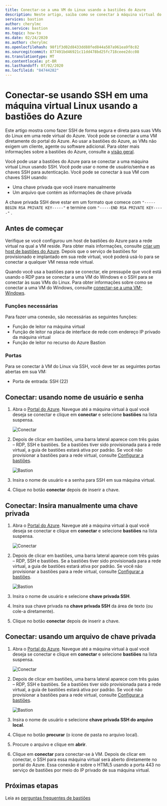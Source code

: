 ```yaml
---
title: Conectar-se a uma VM do Linux usando a bastiões do Azure
description: Neste artigo, saiba como se conectar à máquina virtual do Linux usando a bastiões do Azure.
services: bastion
author: cherylmc
ms.service: bastion
ms.topic: how-to
ms.date: 02/24/2020
ms.author: cherylmc
ms.openlocfilehash: 98f1f3d02d8433dd88fed844a587a961ea9f8c82
ms.sourcegitcommit: 877491bd46921c11dd478bd25fc718ceee2dcc08
ms.translationtype: MT
ms.contentlocale: pt-BR
ms.lasthandoff: 07/02/2020
ms.locfileid: "84744282"
---
```

# <a name="connect-using-ssh-to-a-linux-virtual-machine-using-azure-bastion"></a>Conectar-se usando SSH em uma máquina virtual Linux usando a bastiões do Azure

Este artigo mostra como fazer SSH de forma segura e direta para suas VMs do Linux em uma rede virtual do Azure. Você pode se conectar a uma VM diretamente do portal do Azure. Ao usar a bastiões do Azure, as VMs não exigem um cliente, agente ou software adicional. Para obter mais informações sobre a bastiões do Azure, consulte a [visão geral](bastion-overview.md).

Você pode usar a bastiões do Azure para se conectar a uma máquina virtual Linux usando SSH. Você pode usar o nome de usuário/senha e as chaves SSH para autenticação. Você pode se conectar à sua VM com chaves SSH usando:

* Uma chave privada que você insere manualmente
* Um arquivo que contém as informações de chave privada

A chave privada SSH deve estar em um formato que comece com `"-----BEGIN RSA PRIVATE KEY-----"` e termine com `"-----END RSA PRIVATE KEY-----"` .

## <a name="before-you-begin"></a>Antes de começar

Verifique se você configurou um host de bastiões do Azure para a rede virtual na qual a VM reside. Para obter mais informações, consulte [criar um host de bastiões do Azure](bastion-create-host-portal.md). Depois que o serviço de bastiões for provisionado e implantado em sua rede virtual, você poderá usá-lo para se conectar a qualquer VM nessa rede virtual. 

Quando você usa a bastiões para se conectar, ele pressupõe que você está usando o RDP para se conectar a uma VM do Windows e o SSH para se conectar às suas VMs do Linux. Para obter informações sobre como se conectar a uma VM do Windows, consulte [conectar-se a uma VM-Windows](bastion-connect-vm-rdp.md).

### <a name="required-roles"></a>Funções necessárias

Para fazer uma conexão, são necessárias as seguintes funções:

* Função de leitor na máquina virtual
* Função de leitor na placa de interface de rede com endereço IP privado da máquina virtual
* Função de leitor no recurso do Azure Bastion

### <a name="ports"></a>Portas

Para se conectar à VM do Linux via SSH, você deve ter as seguintes portas abertas em sua VM:

* Porta de entrada: SSH (22)

## <a name="connect-using-username-and-password"></a><a name="username"></a>Conectar: usando nome de usuário e senha

1. Abra o [Portal do Azure](https://portal.azure.com). Navegue até a máquina virtual à qual você deseja se conectar e clique em **conectar** e selecione **bastiões** na lista suspensa.

   ![Conectar](./media/bastion-connect-vm-ssh/connect.png)
1. Depois de clicar em bastiões, uma barra lateral aparece com três guias – RDP, SSH e bastiões. Se a bastiões tiver sido provisionada para a rede virtual, a guia de bastiões estará ativa por padrão. Se você não provisionar a bastiões para a rede virtual, consulte [Configurar a bastiões](bastion-create-host-portal.md).

   ![Bastion](./media/bastion-connect-vm-ssh/bastion.png)
1. Insira o nome de usuário e a senha para SSH em sua máquina virtual.
1. Clique no botão **conectar** depois de inserir a chave.

## <a name="connect-manually-enter-a-private-key"></a><a name="privatekey"></a>Conectar: Insira manualmente uma chave privada

1. Abra o [Portal do Azure](https://portal.azure.com). Navegue até a máquina virtual à qual você deseja se conectar e clique em **conectar** e selecione **bastiões** na lista suspensa.

   ![Conectar](./media/bastion-connect-vm-ssh/connect.png)
1. Depois de clicar em bastiões, uma barra lateral aparece com três guias – RDP, SSH e bastiões. Se a bastiões tiver sido provisionada para a rede virtual, a guia de bastiões estará ativa por padrão. Se você não provisionar a bastiões para a rede virtual, consulte [Configurar a bastiões](bastion-create-host-portal.md).

   ![Bastion](./media/bastion-connect-vm-ssh/bastion.png)
1. Insira o nome de usuário e selecione **chave privada SSH**.
1. Insira sua chave privada na **chave privada SSH** da área de texto (ou cole-a diretamente).
1. Clique no botão **conectar** depois de inserir a chave.

## <a name="connect-using-a-private-key-file"></a><a name="ssh"></a>Conectar: usando um arquivo de chave privada

1. Abra o [Portal do Azure](https://portal.azure.com). Navegue até a máquina virtual à qual você deseja se conectar e clique em **conectar** e selecione **bastiões** na lista suspensa.

   ![Conectar](./media/bastion-connect-vm-ssh/connect.png)
1. Depois de clicar em bastiões, uma barra lateral aparece com três guias – RDP, SSH e bastiões. Se a bastiões tiver sido provisionada para a rede virtual, a guia de bastiões estará ativa por padrão. Se você não provisionar a bastiões para a rede virtual, consulte [Configurar a bastiões](bastion-create-host-portal.md).

   ![Bastion](./media/bastion-connect-vm-ssh/bastion.png)
1. Insira o nome de usuário e selecione **chave privada SSH do arquivo local**.
1. Clique no botão **procurar** (o ícone de pasta no arquivo local).
1. Procure o arquivo e clique em **abrir**.
1. Clique em **conectar** para conectar-se à VM. Depois de clicar em conectar, o SSH para essa máquina virtual será aberto diretamente no portal do Azure. Essa conexão é sobre o HTML5 usando a porta 443 no serviço de bastiões por meio do IP privado de sua máquina virtual.

## <a name="next-steps"></a>Próximas etapas

Leia as [perguntas frequentes de bastiões](bastion-faq.md)
